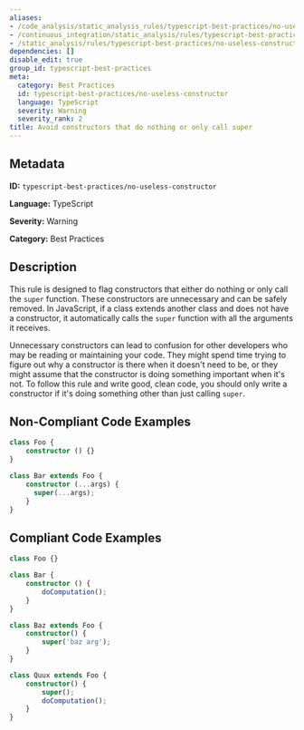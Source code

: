 ```yaml
---
aliases:
- /code_analysis/static_analysis_rules/typescript-best-practices/no-useless-constructor
- /continuous_integration/static_analysis/rules/typescript-best-practices/no-useless-constructor
- /static_analysis/rules/typescript-best-practices/no-useless-constructor
dependencies: []
disable_edit: true
group_id: typescript-best-practices
meta:
  category: Best Practices
  id: typescript-best-practices/no-useless-constructor
  language: TypeScript
  severity: Warning
  severity_rank: 2
title: Avoid constructors that do nothing or only call super
---
```

<!--  SOURCED FROM https://github.com/DataDog/datadog-static-analyzer-rule-docs -->


## Metadata
**ID:** `typescript-best-practices/no-useless-constructor`

**Language:** TypeScript

**Severity:** Warning

**Category:** Best Practices

## Description
This rule is designed to flag constructors that either do nothing or only call the `super` function. These constructors are unnecessary and can be safely removed. In JavaScript, if a class extends another class and does not have a constructor, it automatically calls the `super` function with all the arguments it receives.

Unnecessary constructors can lead to confusion for other developers who may be reading or maintaining your code. They might spend time trying to figure out why a constructor is there when it doesn't need to be, or they might assume that the constructor is doing something important when it's not. To follow this rule and write good, clean code, you should only write a constructor if it's doing something other than just calling `super`.

## Non-Compliant Code Examples
```typescript
class Foo {
    constructor () {}
}

class Bar extends Foo {
    constructor (...args) {
      super(...args);
    }
}
```

## Compliant Code Examples
```typescript
class Foo {}

class Bar {
    constructor () {
        doComputation();
    }
}

class Baz extends Foo {
    constructor() {
        super('baz arg');
    }
}

class Quux extends Foo {
    constructor() {
        super();
        doComputation();
    }
}
```
